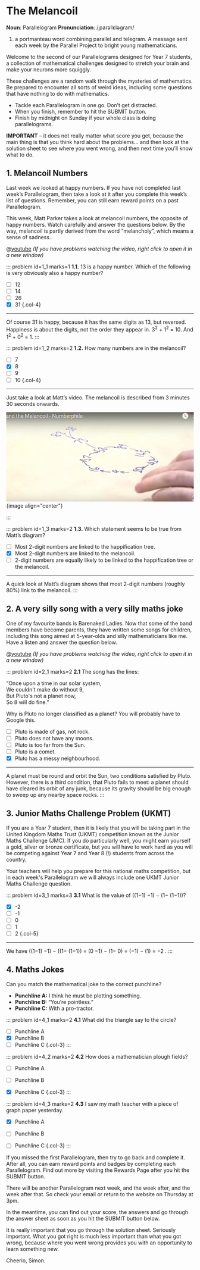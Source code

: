 # The Melancoil

<div class="dictionary">

__Noun__: Parallelogram
__Pronunciation__: /ˌparəˈlɛləɡram/

1. a portmanteau word combining parallel and telegram. A message sent each
week by the Parallel Project to bright young mathematicians.

</div>

Welcome to the second of our Parallelograms designed for Year 7 students, a collection of mathematical challenges designed to stretch your brain and make your neurons more squiggly.

These challenges are a random walk through the mysteries of mathematics. Be prepared to encounter all sorts of weird ideas, including some questions that have nothing to do with mathematics.

* Tackle each Parallelogram in one go. Don’t get distracted.
* When you finish, remember to hit the SUBMIT button.
* Finish by midnight on Sunday if your whole class is doing parallelograms.

__IMPORTANT__ – it does not really matter what score you get, because the main thing is that you think hard about the problems... and then look at the solution sheet to see where you went wrong, and then next time you’ll know what to do.


## 1. Melancoil Numbers

Last week we looked at happy numbers. If you have not completed last week’s Parallelogram, then take a look at it after you complete this week’s list of questions. Remember, you can still earn reward points on a past Parallelogram.

This week, Matt Parker takes a look at melancoil numbers, the opposite of happy numbers. Watch carefully and answer the questions below.
By the way, melancoil is partly derived from the word “melancholy”, which means a sense of sadness.

@[youtube](_DpzAvb3Vk4?end=386&rel=0) _(If you have problems watching the video, right click to open it in a new window)_

::: problem id=1_1 marks=1
__1.1.__ 13 is a happy number. Which of the following is very obviously also a happy number?

* [ ] 12
* [ ] 14
* [ ] 26
* [x] 31
{.col-4}

---

Of course 31 is happy, because it has the same digits as 13, but reversed. Happiness is about the digits, not the order they appear in. 3<sup>2</sup> + 1<sup>2</sup> = 10. And 1<sup>2</sup> + 0<sup>2</sup> = 1.
:::

::: problem id=1_2 marks=2
__1.2.__ How many numbers are in the melancoil?

* [ ] 7
* [x] 8
* [ ] 9
* [ ] 10
{.col-4}

---

Just take a look at Matt’s video. The melancoil is described from 3 minutes 30 seconds onwards.

![](/resources/7-02-the-melancoil/1-melancoil-answer.png){image align="center"}

:::

::: problem id=1_3 marks=2
__1.3.__ Which statement seems to be true from Matt’s diagram?

* [ ] Most 2-digit numbers are linked to the happification tree.
* [x] Most 2-digit numbers are linked to the melancoil.
* [ ] 2-digit numbers are equally likely to be linked to the happification tree or the melancoil.

---

A quick look at Matt’s diagram shows that most 2-digit numbers (roughly 80%) link to the melancoil.
:::


## 2. A very silly song with a very silly maths joke

One of my favourite bands is Barenaked Ladies. Now that some of the band members have become parents, they have written some songs for children, including this song aimed at 5-year-olds and silly mathematicians like me. Have a listen and answer the question below.

@[youtube](x1cnJ_pOAdQ?rel=0) _(If you have problems watching the video, right click to open it in a new window)_

::: problem id=2_1 marks=2
__2.1__ The song has the lines:

“Once upon a time in our solar system,  
We couldn't make do without 9,  
But Pluto's not a planet now,  
So 8 will do fine.”

Why is Pluto no longer classified as a planet? You will probably have to Google this.

* [ ] Pluto is made of gas, not rock.
* [ ] Pluto does not have any moons.
* [ ] Pluto is too far from the Sun.
* [ ] Pluto is a comet.
* [x] Pluto has a messy neighbourhood.

---

A planet must be round and orbit the Sun, two conditions satisfied by Pluto. However, there is a third condition, that Pluto fails to meet: a planet should have cleared its orbit of any junk, because its gravity should be big enough to sweep up any nearby space rocks.
:::


## 3.	Junior Maths Challenge Problem (UKMT)

If you are a Year 7 student, then it is likely that you will be taking part in the United Kingdom Maths Trust (UKMT) competition known as the Junior Maths Challenge (JMC). If you do particularly well, you might earn yourself a gold, silver or bronze certificate, but you will have to work hard as you will be competing against Year 7 and Year 8 (!) students from across the country.

Your teachers will help you prepare for this national maths competition, but in each week's Parallelogram we will always include one UKMT Junior Maths Challenge question.

<!--- 2013 (6) --->
::: problem id=3_1 marks=3
__3.1__ What is the value of ((1−1) −1) − (1− (1−1))?

* [x] -2
* [ ] -1
* [ ] 0
* [ ] 1
* [ ] 2
{.col-5}

---

We have ((1−1) −1) − ((1− (1−1)) = (0 −1) − (1− 0) = (−1) − (1) = −2 .
:::


## 4. Maths Jokes

Can you match the mathematical joke to the correct punchline?

* __Punchline A:__ I think he must be plotting something.
* __Punchline B:__ “You’re pointless.”
* __Punchline C:__ With a pro-tractor.

::: problem id=4_1 marks=2
__4.1__ What did the triangle say to the circle?

* [ ] Punchline A
* [x] Punchline B
* [ ] Punchline C
{.col-3}
:::

::: problem id=4_2 marks=2
__4.2__ How does a mathematician plough fields?

* [ ] Punchline A
* [ ] Punchline B
* [x] Punchline C
{.col-3}
:::


::: problem id=4_3 marks=2
__4.3__ I saw my math teacher with a piece of graph paper yesterday.

* [x] Punchline A
* [ ] Punchline B
* [ ] Punchline C
{.col-3}
:::


If you missed the first Parallelogram, then try to go back and complete it. After all, you can earn reward points and badges by completing each Parallelogram. Find out more by visiting the Rewards Page after you hit the SUBMIT button.

There will be another Parallelogram next week, and the week after, and the week after that. So check your email or return to the website on Thursday at 3pm.

In the meantime, you can find out your score, the answers and go through the answer sheet as soon as you hit the SUBMIT button below.

It is really important that you go through the solution sheet. Seriously important. What you got right is much less important than what you got wrong, because where you went wrong provides you with an opportunity to learn something new.

Cheerio,
Simon.
